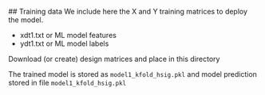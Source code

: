 ## Training data
We include here the X and Y training matrices to deploy the model.
 - xdt1.txt or ML model features
 - ydt1.txt or ML model labels

 Download (or create) design matrices and place in this directory

The trained model is stored as `model1_kfold_hsig.pkl` and model
prediction stored in file `model1_kfold_hsig.pkl`
